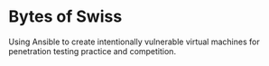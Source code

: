 # Bytes of Swiss

Using Ansible to create intentionally vulnerable virtual machines for penetration testing practice and competition.
